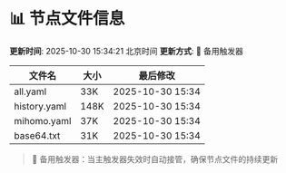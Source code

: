 # 📊 节点文件信息

**更新时间**: 2025-10-30 15:34:21 北京时间
**更新方式**: 🔄 备用触发器

| 文件名 | 大小 | 最后修改 |
|--------|------|----------|
| all.yaml | 33K | 2025-10-30 15:34 |
| history.yaml | 148K | 2025-10-30 15:34 |
| mihomo.yaml | 37K | 2025-10-30 15:34 |
| base64.txt | 31K | 2025-10-30 15:34 |

> 🔄 备用触发器：当主触发器失效时自动接管，确保节点文件的持续更新
